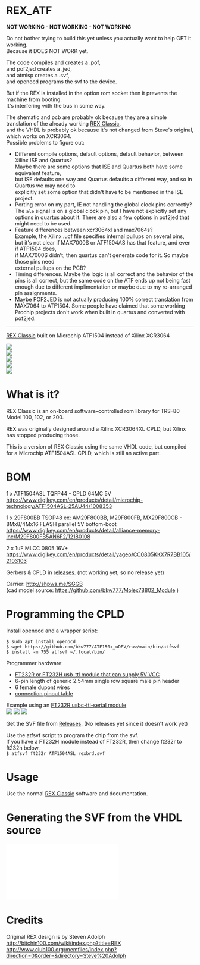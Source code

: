 # REX_ATF

**NOT WORKING  -  NOT WORKING  -  NOT WORKING**

Do not bother trying to build this yet unless you actually want to help GET it working.  
Because it DOES NOT WORK yet.

The code compiles and creates a .pof,  
and pof2jed creates a .jed,  
and atmisp creates a .svf,  
and openocd programs the svf to the device.

But if the REX is installed in the option rom socket then it prevents the machine from booting.  
It's interfering with the bus in some way.

The shematic and pcb are probably ok because they are a simple translation of the already working [REX Classic](https://github.com/bkw777/REX_Classic),  
and the VHDL is probably ok because it's not changed from Steve's original, which works on XCR3064.  
Possible problems to figure out:  
* Different compile options, default options, default behavior, between Xilinx ISE and Quartus?  
  Maybe there are some options that ISE and Quartus both have some equivalent feature,  
  but ISE defaults one way and Quartus defaults a different way, and so in Quartus we may need to  
  explicitly set some option that didn't have to be mentioned in the ISE project.  
* Porting error on my part, IE not handling the global clock pins correctly?  The `ale` signal is on a global clock pin, but I have not explicitly set any options in quartus about it. There are also a few options in pof2jed that might need to be used.
* Feature differences between xcr3064xl and max7064s?  
  Example, the Xilinx .ucf file specifies internal pullups on several pins,  
  but it's not clear if MAX7000S or ATF1504AS has that feature, and even if ATF1504 does,  
  if MAX7000S didn't, then quartus can't generate code for it. So maybe those pins need  
  external pullups on the PCB?  
* Timing differences. Maybe the logic is all correct and the behavior of the pins is all correct, but the same code on the ATF ends up not being fast enough due to different implimentation or maybe due to my re-arranged pin assignments.  
* Maybe POF2JED is not actually producing 100% correct translation from MAX7064 to ATF1504. Some people have claimed that some working Prochip projects don't work when built in quartus and converted with pof2jed.  

----

[REX Classic](http://tandy.wiki/REX) built on Microchip ATF1504 instead of Xilinx XCR3064

![](PCB/out/REX_ATF.1.jpg)  
![](PCB/out/REX_ATF.2.jpg)  
![](PCB/out/REX_ATF.top.jpg)  
![](PCB/out/REX_ATF.bottom.jpg)  
![](PCB/out/REX_ATF.svg)  

# What is it?

REX Classic is an on-board software-controlled rom library for TRS-80 Model 100, 102, or 200.

REX was originally designed around a Xilinx XCR3064XL CPLD, but Xilinx has stopped producing those.

This is a version of REX Classic using the same VHDL code, but compiled for a Microchip ATF1504ASL CPLD, which is still an active part.

# BOM

1 x ATF1504ASL TQFP44 - CPLD 64MC 5V  
https://www.digikey.com/en/products/detail/microchip-technology/ATF1504ASL-25AU44/1008353

1 x 29F800BB TSOP48 ex: AM29F800BB, M29F800FB, MX29F800CB - 8Mx8/4Mx16 FLASH parallel 5V bottom-boot  
https://www.digikey.com/en/products/detail/alliance-memory-inc/M29F800FB5AN6F2/12180108

2 x 1uF MLCC 0805 16V+  
https://www.digikey.com/en/products/detail/yageo/CC0805KKX7R7BB105/2103103

Gerbers & CPLD  in [releases](../../releases/latest). (not working yet, so no release yet)

Carrier: http://shpws.me/SGGB  
(cad model source: https://github.com/bkw777/Molex78802_Module )

# Programming the CPLD
Install openocd and a wrapper script:  
```
$ sudo apt install openocd
$ wget https://github.com/bkw777/ATF150x_uDEV/raw/main/bin/atfsvf
$ install -m 755 atfsvf ~/.local/bin/
```

Programmer hardware:  
 * [FT232R or FT232H usb-ttl module that can supply 5V VCC](https://github.com/bkw777/ATF150x_uDEV/blob/main/programming.md#hardware)
 * 6-pin length of generic 2.54mm single row square male pin header
 * 6 female dupont wires
 * [connection pinout table](https://github.com/bkw777/ATF150x_uDEV/blob/main/programming.md#hardware)

Example using an [FT232R usbc-ttl-serial module](https://amazon.com/dp/B0CQVB6JFV)  
![](HDL/prg1.jpg)
![](HDL/prg2.jpg)
![](HDL/prg3.jpg)

Get the SVF file from [Releases](../../releases/latest). (No releases yet since it doesn't work yet)

Use the atfsvf script to program the chip from the svf.  
If you have a FT232H module instead of FT232R, then change ft232r to ft232h below.  
`$ atfsvf ft232r ATF1504ASL rexbrd.svf`


# Usage
Use the normal [REX Classic](http://bitchin100.com/wiki/index.php?title=REXclassic) software and documentation.


# Generating the SVF from the VHDL source
![HDL/Compile_HDL.md](HDL/Compile_HDL.md)


# Credits
Original REX design is by Steven Adolph  
http://bitchin100.com/wiki/index.php?title=REX  
http://www.club100.org/memfiles/index.php?direction=0&order=&directory=Steve%20Adolph
